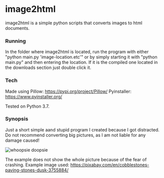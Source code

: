 # image2html

image2html is a simple python scripts that converts images to html documents.

### Running
In the folder where image2html is located, run the program with either "python main.py 'image-location.etc'" or by simply starting it with "python main.py" and then entering the location. If it is the compiled one located in the downloads section just double click it.

### Tech
Made using Pillow: https://pypi.org/project/Pillow/
Pyinstaller: https://www.pyinstaller.org/

Tested on Python 3.7.


### Synopsis
Just a short simple aand stupid program I created because I got distracted.
Do not recommend converting big pictures, as I am not liable for any damage caused!

![whoopsie doopsie](https://bytebucket.org/samhamnam/image2html/raw/26fe481da461fe8462b3d64e41b2b6b6e101cbcf/example.PNG "Example")

The example does not show the whole picture because of the fear of crashing.
Example image used: https://pixabay.com/en/cobblestones-paving-stones-dusk-3755884/